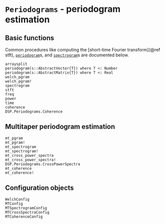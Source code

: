 # `Periodograms` - periodogram estimation

## Basic functions
Common procedures like computing the [short-time Fourier transform](@ref stft),
[`periodogram`](@ref)s, and [`spectrogram`](@ref)s are documented below.

```@docs
arraysplit
periodogram(s::AbstractVector{T}) where T <: Number
periodogram(s::AbstractMatrix{T}) where T <: Real
welch_pgram
welch_pgram!
spectrogram
stft
freq
power
time
coherence
DSP.Periodograms.Coherence
```

## Multitaper periodogram estimation

```@docs
mt_pgram
mt_pgram!
mt_spectrogram
mt_spectrogram!
mt_cross_power_spectra
mt_cross_power_spectra!
DSP.Periodograms.CrossPowerSpectra
mt_coherence
mt_coherence!
```

## Configuration objects

```@docs
WelchConfig
MTConfig
MTSpectrogramConfig
MTCrossSpectraConfig
MTCoherenceConfig
```
